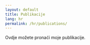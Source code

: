 ```yaml
---
layout: default
title: Publikacije
lang: hr
permalink: /hr/publications/
---
```

Ovdje možete pronaći moje publikacije.
